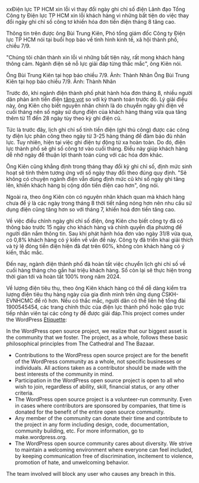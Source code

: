 xxĐiện lực TP HCM xin lỗi vì thay đổi ngày ghi chỉ số điện
Lãnh đạo Tổng Công ty Điện lực TP HCM xin lỗi khách hàng vì những bất tiện do việc thay đổi ngày ghi chỉ số công tơ khiến hóa đơn tiền điện tháng 8 tăng cao.

Thông tin trên được ông Bùi Trung Kiên, Phó tổng giám đốc Công ty Điện lực TP HCM nói tại buổi họp báo về tình hình kinh tế, xã hội thành phố, chiều 7/9.

"Chúng tôi chân thành xin lỗi vì những bất tiện này, rất mong khách hàng thông cảm. Ngành điện sẽ nỗ lực giải đáp từng thắc mắc", ông Kiên nói.

Ông Bùi Trung Kiên tại họp báo chiều 7/9. Ảnh: Thành Nhân
Ông Bùi Trung Kiên tại họp báo chiều 7/9. Ảnh: Thành Nhân

Trước đó, khi ngành điện thành phố phát hành hóa đơn tháng 8, nhiều người dân phản ảnh tiền điện [tăng vọt](https://vnexpress.net/hoa-don-dien-thang-8-tang-vot-4649654.html) so với kỳ thanh toán trước đó. Lý giải điều này, ông Kiên cho biết nguyên nhân chính là do chuyển ngày ghi điện về cuối tháng nên số ngày sử dụng điện của khách hàng tháng vừa qua tăng thêm từ 11 đến 28 ngày tùy theo kỳ ghi điện cũ.

Tức là trước đây, lịch ghi chỉ số tính tiền điện (ghi thủ công) được các công ty điện lực phân công theo ngày từ 3-25 hàng tháng để đảm bảo đủ nhân lực. Tuy nhiên, hiện tại việc ghi điện tự động từ xa hoàn toàn. Do đó, điện lực thành phố sẽ ghi số công tơ vào cuối tháng. Điều này giúp khách hàng dễ nhớ ngày để thuận lợi thanh toán cùng với các hóa đơn khác.

Ông Kiên cũng khẳng định trong tháng thay đổi kỳ ghi chỉ số, định mức sinh hoạt sẽ tính thêm tương ứng với số ngày thay đổi theo đúng quy định. "Sẽ không có chuyện ngành điện vẫn dùng định mức cũ khi số ngày ghi tăng lên, khiến khách hàng bị cộng dồn tiền điện cao hơn", ông nói.

Ngoài ra, theo ông Kiên còn có nguyên nhân khách quan mà khách hàng chưa để ý là các ngày trong tháng 8 thời tiết nắng nóng hơn nên nhu cầu sử dụng điện cũng tăng hơn so với tháng 7, khiến hoá đơn tiền tăng cao.

Về việc điều chỉnh ngày ghi chỉ số điện, ông Kiên cho biết công ty đã có thông báo trước 15 ngày cho khách hàng và chính quyền địa phương để người dân nắm thông tin. Sau khi phát hành hóa đơn vào ngày 31/8 vừa qua, có 0,8% khách hàng có ý kiến về vấn đề này. Công ty đã triển khai giải thích và tỷ lệ đóng tiền điện hiện đã đạt trên 60%, không còn khách hàng có ý kiến, thắc mắc.

Đến nay, ngành điện thành phố đã hoàn tất việc chuyển lịch ghi chỉ số về cuối hàng tháng cho gần hai triệu khách hàng. Số còn lại sẽ thực hiện trong thời gian tới và hoàn tất 100% trong năm 2024.

Về lượng điện tiêu thụ, theo ông Kiên khách hàng có thể dễ dàng kiểm tra lượng điện tiêu thụ hàng ngày của gia đình mình trên ứng dụng CSKH-EVNHCMC để rõ hơn. Nếu có thắc mắc, người dân có thể liên hệ tổng đài 1900545454, các trang chính thức của điện lực thành phố hoặc gặp trực tiếp nhân viên tại các công ty để được giải đáp.This project comes under the WordPress [Etiquette](https://wordpress.org/about/etiquette/):

In the WordPress open source project, we realize that our biggest asset is the community that we foster. The project, as a whole, follows these basic philosophical principles from The Cathedral and The Bazaar.

-   Contributions to the WordPress open source project are for the benefit of the WordPress community as a whole, not specific businesses or individuals. All actions taken as a contributor should be made with the best interests of the community in mind.
-   Participation in the WordPress open source project is open to all who wish to join, regardless of ability, skill, financial status, or any other criteria.
-   The WordPress open source project is a volunteer-run community. Even in cases where contributors are sponsored by companies, that time is donated for the benefit of the entire open source community.
-   Any member of the community can donate their time and contribute to the project in any form including design, code, documentation, community building, etc. For more information, go to make.wordpress.org.
-   The WordPress open source community cares about diversity. We strive to maintain a welcoming environment where everyone can feel included, by keeping communication free of discrimination, incitement to violence, promotion of hate, and unwelcoming behavior.

The team involved will block any user who causes any breach in this.
